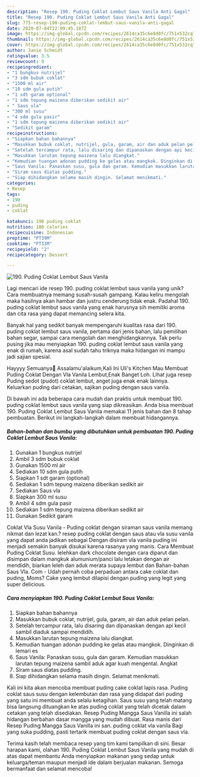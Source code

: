 ```yaml
---
description: "Resep 190. Puding Coklat Lembut Saus Vanila Anti Gagal"
title: "Resep 190. Puding Coklat Lembut Saus Vanila Anti Gagal"
slug: 775-resep-190-puding-coklat-lembut-saus-vanila-anti-gagal
date: 2020-07-04T22:09:45.187Z
image: https://img-global.cpcdn.com/recipes/2614ca35c6e8d0fc/751x532cq70/190-puding-coklat-lembut-saus-vanila-foto-resep-utama.jpg
thumbnail: https://img-global.cpcdn.com/recipes/2614ca35c6e8d0fc/751x532cq70/190-puding-coklat-lembut-saus-vanila-foto-resep-utama.jpg
cover: https://img-global.cpcdn.com/recipes/2614ca35c6e8d0fc/751x532cq70/190-puding-coklat-lembut-saus-vanila-foto-resep-utama.jpg
author: Janie Schmidt
ratingvalue: 3.5
reviewcount: 9
recipeingredient:
- "1 bungkus nutrijel"
- "3 sdm bubuk coklat"
- "1500 ml air"
- "10 sdm gula putih"
- "1 sdt garam optional"
- "1 sdm tepung maizena diberikan sedikit air"
- " Saus vla"
- "300 ml susu"
- "4 sdm gula pasir"
- "1 sdm tepung maizena diberikan sedikit air"
- "Sedikit garam"
recipeinstructions:
- "Siapkan bahan bahannya"
- "Masukkan bubuk coklat, nutrijel, gula, garam, air dan aduk pelan pelan."
- "Setelah tercampur rata, lalu disaring dan dipanaskan dengan api kecil sambil diaduk sampai mendidih."
- "Masukkan larutan tepung maizena lalu diangkat."
- "Kemudian tuangan adonan pudding ke gelas atau mangkok. Dinginkan di lemari es"
- "Saus Vanila: Panaskan susu, gula dan garam. Kemudian masukkan larutan tepung maizena sambil aduk agar kuah mengental. Angkat"
- "Siram saus diatas pudding."
- "Siap dihidangkan selama masih dingin. Selamat menikmati."
categories:
- Resep
tags:
- 190
- puding
- coklat

katakunci: 190 puding coklat 
nutrition: 180 calories
recipecuisine: Indonesian
preptime: "PT39M"
cooktime: "PT33M"
recipeyield: "2"
recipecategory: Dessert

---
```



![190. Puding Coklat Lembut Saus Vanila](https://img-global.cpcdn.com/recipes/2614ca35c6e8d0fc/751x532cq70/190-puding-coklat-lembut-saus-vanila-foto-resep-utama.jpg)

Lagi mencari ide resep 190. puding coklat lembut saus vanila yang unik? Cara membuatnya memang susah-susah gampang. Kalau keliru mengolah maka hasilnya akan hambar dan justru cenderung tidak enak. Padahal 190. puding coklat lembut saus vanila yang enak harusnya sih memiliki aroma dan cita rasa yang dapat memancing selera kita.

Banyak hal yang sedikit banyak mempengaruhi kualitas rasa dari 190. puding coklat lembut saus vanila, pertama dari jenis bahan, lalu pemilihan bahan segar, sampai cara mengolah dan menghidangkannya. Tak perlu pusing jika mau menyiapkan 190. puding coklat lembut saus vanila yang enak di rumah, karena asal sudah tahu triknya maka hidangan ini mampu jadi sajian spesial.

Hayyyy Semuanya🤗 Assalamu&#39;alaikum,Kali Ini Uli&#39;s Kitchen Mau Membuat Puding Coklat Dengan Vla Vanila Lembut,Enak Banget Loh. Lihat juga resep Puding sedot (pudot) coklat lembut, anget juga enak enak lainnya. Keluarkan puding dari cetakan, sajikan puding dengan saus vanila.


Di bawah ini ada beberapa cara mudah dan praktis untuk membuat 190. puding coklat lembut saus vanila yang siap dikreasikan. Anda bisa membuat 190. Puding Coklat Lembut Saus Vanila memakai 11 jenis bahan dan 8 tahap pembuatan. Berikut ini langkah-langkah dalam membuat hidangannya.

<!--inarticleads1-->

##### Bahan-bahan dan bumbu yang dibutuhkan untuk pembuatan 190. Puding Coklat Lembut Saus Vanila:

1. Gunakan 1 bungkus nutrijel
1. Ambil 3 sdm bubuk coklat
1. Gunakan 1500 ml air
1. Sediakan 10 sdm gula putih
1. Siapkan 1 sdt garam (optional)
1. Sediakan 1 sdm tepung maizena diberikan sedikit air
1. Sediakan  Saus vla
1. Siapkan 300 ml susu
1. Ambil 4 sdm gula pasir
1. Sediakan 1 sdm tepung maizena diberikan sedikit air
1. Gunakan Sedikit garam


Coklat Vla Susu Vanila - Puding coklat dengan siraman saus vanila memang nikmat dan lezat kan.? resep puding coklat dengan saus atau vla susu vanila yang dapat anda jadikan sebagai Dengan disiram vla vanila puding ini menjadi semakin banyak disukai karena rasanya yang manis. Cara Membuat Puding Coklat Susu. lelehkan dark chocolate dengan cara diparut dan disimpan dalam mangkuk alumunium/panci lalu letakan dengan air mendidih, biarkan leleh dan aduk merata supaya lembut dan Bahan-bahan Saus Vla. Com - Udah pernah coba perpaduan antara cake coklat dan puding, Moms? Cake yang lembut dilapisi dengan puding yang legit yang super delicious. 

<!--inarticleads2-->

##### Cara menyiapkan 190. Puding Coklat Lembut Saus Vanila:

1. Siapkan bahan bahannya
1. Masukkan bubuk coklat, nutrijel, gula, garam, air dan aduk pelan pelan.
1. Setelah tercampur rata, lalu disaring dan dipanaskan dengan api kecil sambil diaduk sampai mendidih.
1. Masukkan larutan tepung maizena lalu diangkat.
1. Kemudian tuangan adonan pudding ke gelas atau mangkok. Dinginkan di lemari es
1. Saus Vanila: Panaskan susu, gula dan garam. Kemudian masukkan larutan tepung maizena sambil aduk agar kuah mengental. Angkat
1. Siram saus diatas pudding.
1. Siap dihidangkan selama masih dingin. Selamat menikmati.


Kali ini kita akan mencoba membuat puding cake coklat lapis rasa. Puding coklat saus susu dengan kelembutan dan rasa yang didapat dari puding yang satu ini membuat anda selalu ketagihan. Saus susu yang telah matang bisa langsung dituangkan ke atas puding coklat yang telah dicetak dalam cetakan yang telah disediakan. Resep Puding Mangga Saus Vanilla ini salah hidangan berbahan dasar mangga yang mudah dibuat. Rasa manis dari Resep Puding Mangga Saus Vanilla ini san. puding coklat vla vanila Bagi yang suka pudding, pasti tertarik membuat puding coklat dengan saus vla. 

Terima kasih telah membaca resep yang tim kami tampilkan di sini. Besar harapan kami, olahan 190. Puding Coklat Lembut Saus Vanila yang mudah di atas dapat membantu Anda menyiapkan makanan yang sedap untuk keluarga/teman maupun menjadi ide dalam berjualan makanan. Semoga bermanfaat dan selamat mencoba!

